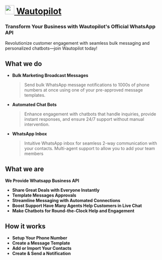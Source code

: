 # [<img src="https://wautopilot.com/images/logo-primary.png" style="width:30px;"/> Wautopilot](https://wautopilot.com/)

### Transform Your Business with **Wautopilot's** Official **WhatsApp API**

Revolutionize customer engagement with seamless bulk messaging and personalized chatbots—join Wautopilot today!

## What we do

- **Bulk Marketing Broadcast Messages**

  > Send bulk WhatsApp message notifications to 1000s of phone numbers at once using one of your pre-approved message templates.

- **Automated Chat Bots**

  > Enhance engagement with chatbots that handle inquiries, provide instant responses, and ensure 24/7 support without manual intervention.

- **WhatsApp Inbox**
  > Intuitive WhatsApp inbox for seamless 2-way communication with your contacts. Multi-agent support to allow you to add your team members

## What we are

**We Provide Whatsapp Business API**

- **Share Great Deals with Everyone Instantly**
- **Template Messages Approvals**
- **Streamline Messaging with Automated Connections**
- **Boost Support Have Many Agents Help Customers in Live Chat**
- **Make Chatbots for Round-the-Clock Help and Engagement**

## How it works

- **Setup Your Phone Number**
- **Create a Message Template**
- **Add or Import Your Contacts**
- **Create & Send a Notification**
